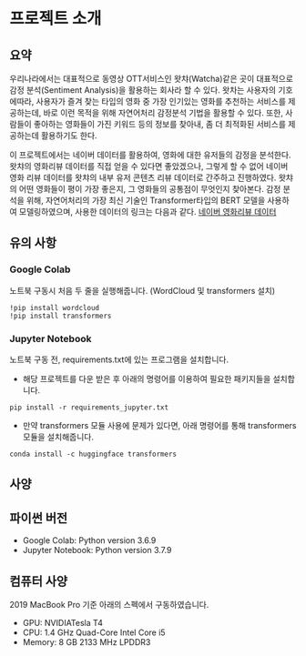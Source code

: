 
# 프로젝트 소개

## 요약

우리나라에서는 대표적으로 동영상 OTT서비스인 왓챠(Watcha)같은 곳이 대표적으로 감정 분석(Sentiment Analysis)을 활용하는 회사라 할 수 있다. 왓차는 사용자의 기호에따라, 사용자가 즐겨 찾는 타입의 영화 중 가장 인기있는 영화를 추천하는 서비스를 제공하는데, 바로 이런 목적을 위해 자연어처리 감정분석 기법을 활용할 수 있다. 또한, 사람들이 좋아하는 영화들이 가진 키워드 등의 정보를 찾아내, 좀 더 최적화된 서비스를 제공하는데 활용하기도 한다. 

이 프로젝트에서는 네이버 데이터를 활용하여, 영화에 대한 유저들의 감정을 분석한다. 왓챠의 영화리뷰 데이터를 직접 얻을 수 있다면 좋았겠으나, 그렇게 할 수 없어 네이버 영화 리뷰 데이터를 왓챠의 내부 유저 콘텐츠 리뷰 데이터로 간주하고 진행하였다. 왓챠의 어떤 영화들이 평이 가장 좋은지, 그 영화들의 공통점이 무엇인지 찾아본다. 감정 분석을 위해, 자연어처리의 가장 최신 기술인 Transformer타입의 BERT 모델을 사용하여 모델링하였으며, 사용한 데이터의 링크는 다음과 같다. [네이버 영화리뷰 데이터](https://github.com/e9t/nsmc/)

## 유의 사항

### Google Colab

노트북 구동시 처음 두 줄을 실행해줍니다. (WordCloud 및 transformers 설치)

```
!pip install wordcloud
!pip install transformers
```


### Jupyter Notebook

노트북 구동 전, requirements.txt에 있는 프로그램을 설치합니다.

* 해당 프로젝트를 다운 받은 후 아래의 명령어를 이용하여 필요한 패키지들을 설치합니다.

```
pip install -r requirements_jupyter.txt
```

* 만약 transformers 모듈 사용에 문제가 있다면, 아래 명령어를 통해 transformers 모듈을 설치해줍니다.
```
conda install -c huggingface transformers
```

## 사양

## 파이썬 버전
* Google Colab: Python version 3.6.9
* Jupyter Notebook: Python version 3.7.9

## 컴퓨터 사양

2019 MacBook Pro 기준 아래의 스펙에서 구동하였습니다.
* GPU: NVIDIATesla T4
* CPU: 1.4 GHz Quad-Core Intel Core i5
* Memory: 8 GB 2133 MHz LPDDR3


